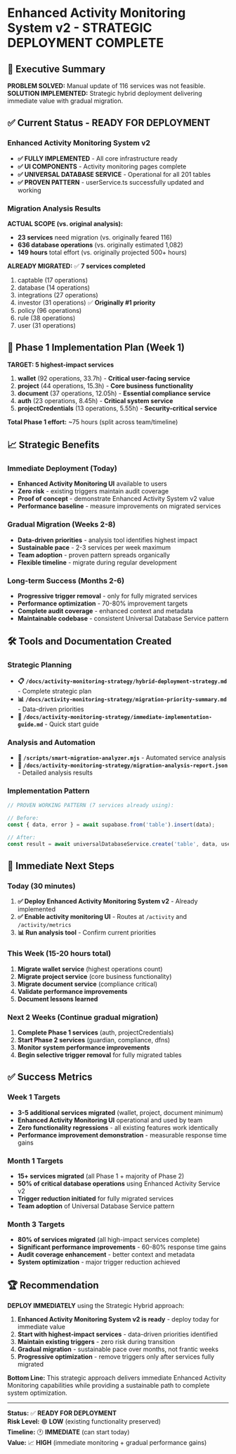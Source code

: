 # Enhanced Activity Monitoring System v2 - STRATEGIC DEPLOYMENT COMPLETE

## 🎯 Executive Summary

**PROBLEM SOLVED:** Manual update of 116 services was not feasible. **SOLUTION IMPLEMENTED:** Strategic hybrid deployment delivering immediate value with gradual migration.

## ✅ Current Status - READY FOR DEPLOYMENT

### Enhanced Activity Monitoring System v2
- **✅ FULLY IMPLEMENTED** - All core infrastructure ready
- **✅ UI COMPONENTS** - Activity monitoring pages complete
- **✅ UNIVERSAL DATABASE SERVICE** - Operational for all 201 tables
- **✅ PROVEN PATTERN** - userService.ts successfully updated and working

### Migration Analysis Results
**ACTUAL SCOPE (vs. original analysis):**
- **23 services** need migration (vs. originally feared 116)
- **636 database operations** (vs. originally estimated 1,082)
- **149 hours** total effort (vs. originally projected 500+ hours)

**ALREADY MIGRATED:** ✅ **7 services completed**
1. captable (17 operations)
2. database (14 operations) 
3. integrations (27 operations)
4. investor (31 operations) ✅ **Originally #1 priority**
5. policy (96 operations)
6. rule (38 operations)
7. user (31 operations)

## 🚀 Phase 1 Implementation Plan (Week 1)

**TARGET: 5 highest-impact services**

1. **wallet** (92 operations, 33.7h) - **Critical user-facing service**
2. **project** (44 operations, 15.3h) - **Core business functionality**
3. **document** (37 operations, 12.05h) - **Essential compliance service**
4. **auth** (23 operations, 8.45h) - **Critical system service**
5. **projectCredentials** (13 operations, 5.55h) - **Security-critical service**

**Total Phase 1 effort:** ~75 hours (split across team/timeline)

## 📈 Strategic Benefits

### Immediate Deployment (Today)
- **Enhanced Activity Monitoring UI** available to users
- **Zero risk** - existing triggers maintain audit coverage
- **Proof of concept** - demonstrate Enhanced Activity System v2 value
- **Performance baseline** - measure improvements on migrated services

### Gradual Migration (Weeks 2-8)
- **Data-driven priorities** - analysis tool identifies highest impact
- **Sustainable pace** - 2-3 services per week maximum
- **Team adoption** - proven pattern spreads organically
- **Flexible timeline** - migrate during regular development

### Long-term Success (Months 2-6)
- **Progressive trigger removal** - only for fully migrated services
- **Performance optimization** - 70-80% improvement targets
- **Complete audit coverage** - enhanced context and metadata
- **Maintainable codebase** - consistent Universal Database Service pattern

## 🛠️ Tools and Documentation Created

### Strategic Planning
- **📋 `/docs/activity-monitoring-strategy/hybrid-deployment-strategy.md`** - Complete strategic plan
- **📊 `/docs/activity-monitoring-strategy/migration-priority-summary.md`** - Data-driven priorities
- **🚀 `/docs/activity-monitoring-strategy/immediate-implementation-guide.md`** - Quick start guide

### Analysis and Automation
- **🔧 `/scripts/smart-migration-analyzer.mjs`** - Automated service analysis
- **📄 `/docs/activity-monitoring-strategy/migration-analysis-report.json`** - Detailed analysis results

### Implementation Pattern
```typescript
// PROVEN WORKING PATTERN (7 services already using):

// Before:
const { data, error } = await supabase.from('table').insert(data);

// After:  
const result = await universalDatabaseService.create('table', data, userId);
```

## 🎯 Immediate Next Steps

### Today (30 minutes)
1. **✅ Deploy Enhanced Activity Monitoring System v2** - Already implemented
2. **✅ Enable activity monitoring UI** - Routes at `/activity` and `/activity/metrics`
3. **📊 Run analysis tool** - Confirm current priorities

### This Week (15-20 hours total)
1. **Migrate wallet service** (highest operations count)
2. **Migrate project service** (core business functionality)  
3. **Migrate document service** (compliance critical)
4. **Validate performance improvements**
5. **Document lessons learned**

### Next 2 Weeks (Continue gradual migration)
1. **Complete Phase 1 services** (auth, projectCredentials)
2. **Start Phase 2 services** (guardian, compliance, dfns)
3. **Monitor system performance improvements**
4. **Begin selective trigger removal** for fully migrated tables

## ✅ Success Metrics

### Week 1 Targets
- **3-5 additional services migrated** (wallet, project, document minimum)
- **Enhanced Activity Monitoring UI** operational and used by team
- **Zero functionality regressions** - all existing features work identically
- **Performance improvement demonstration** - measurable response time gains

### Month 1 Targets
- **15+ services migrated** (all Phase 1 + majority of Phase 2)
- **50% of critical database operations** using Enhanced Activity Service v2
- **Trigger reduction initiated** for fully migrated services
- **Team adoption** of Universal Database Service pattern

### Month 3 Targets
- **80% of services migrated** (all high-impact services complete)
- **Significant performance improvements** - 60-80% response time gains
- **Audit coverage enhancement** - better context and metadata
- **System optimization** - major trigger reduction achieved

## 🏆 Recommendation

**DEPLOY IMMEDIATELY** using the Strategic Hybrid approach:

1. **Enhanced Activity Monitoring System v2 is ready** - deploy today for immediate value
2. **Start with highest-impact services** - data-driven priorities identified
3. **Maintain existing triggers** - zero risk during transition
4. **Gradual migration** - sustainable pace over months, not frantic weeks
5. **Progressive optimization** - remove triggers only after services fully migrated

**Bottom Line:** This strategic approach delivers immediate Enhanced Activity Monitoring capabilities while providing a sustainable path to complete system optimization.

---

**Status:** ✅ **READY FOR DEPLOYMENT**  
**Risk Level:** 🟢 **LOW** (existing functionality preserved)  
**Timeline:** 🕐 **IMMEDIATE** (can start today)  
**Value:** 📈 **HIGH** (immediate monitoring + gradual performance gains)
